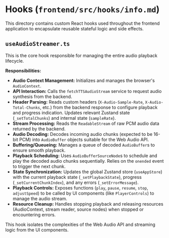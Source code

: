 # Hooks (`frontend/src/hooks/info.md`)

This directory contains custom React hooks used throughout the frontend application to encapsulate reusable stateful logic and side effects.

## `useAudioStreamer.ts`

This is the core hook responsible for managing the entire audio playback lifecycle.

**Responsibilities:**

*   **Audio Context Management:** Initializes and manages the browser's `AudioContext`.
*   **API Interaction:** Calls the `fetchTTSAudioStream` service to request audio synthesis from the backend.
*   **Header Parsing:** Reads custom headers (`X-Audio-Sample-Rate`, `X-Audio-Total-Chunks`, etc.) from the backend response to configure playback and progress indication. Updates relevant Zustand state (`_setTotalChunks`) and internal state (`sampleRate`).
*   **Stream Processing:** Reads the `ReadableStream` of raw PCM audio data returned by the backend.
*   **Audio Decoding:** Decodes incoming audio chunks (expected to be 16-bit PCM) into `AudioBuffer` objects suitable for the Web Audio API.
*   **Buffering/Queueing:** Manages a queue of decoded `AudioBuffer`s to ensure smooth playback.
*   **Playback Scheduling:** Uses `AudioBufferSourceNode`s to schedule and play the decoded audio chunks sequentially. Relies on the `onended` event to trigger the next chunk.
*   **State Synchronization:** Updates the global Zustand store (`useAppStore`) with the current playback state (`_setPlaybackState`), progress (`_setCurrentChunkIndex`), and any errors (`_setErrorMessage`).
*   **Playback Controls:** Exposes functions (`play`, `pause`, `resume`, `stop`, `adjustSpeed`) to be called by UI components (like `PlayerControls`) to manage the audio stream.
*   **Resource Cleanup:** Handles stopping playback and releasing resources (AudioContext, stream reader, source nodes) when stopped or encountering errors.

This hook isolates the complexities of the Web Audio API and streaming logic from the UI components.
